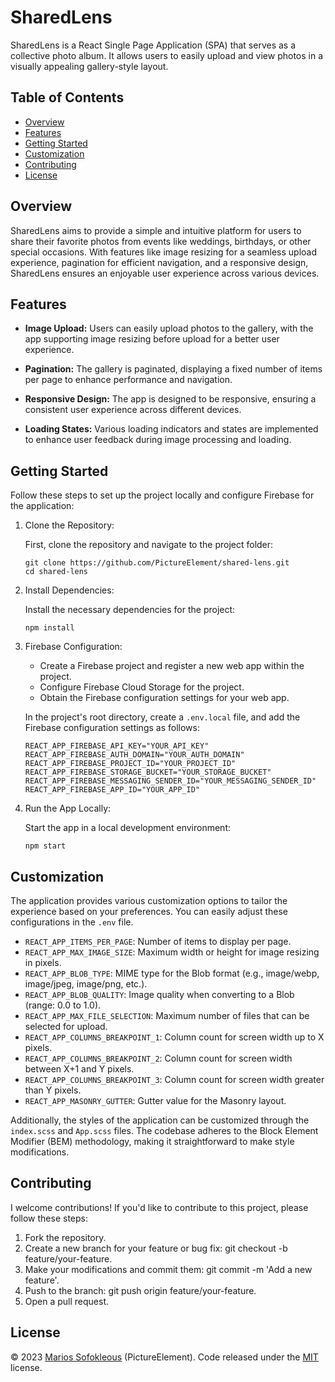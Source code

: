 # SharedLens

SharedLens is a React Single Page Application (SPA) that serves as a collective photo album. It allows users to easily upload and view photos in a visually appealing gallery-style layout.

## Table of Contents

- [Overview](#overview)
- [Features](#features)
- [Getting Started](#getting-started)
- [Customization](#customization)
- [Contributing](#contributing)
- [License](#license)

## Overview

SharedLens aims to provide a simple and intuitive platform for users to share their favorite photos from events like weddings, birthdays, or other special occasions. With features like image resizing for a seamless upload experience, pagination for efficient navigation, and a responsive design, SharedLens ensures an enjoyable user experience across various devices.

## Features

- **Image Upload:**
  Users can easily upload photos to the gallery, with the app supporting image resizing before upload for a better user experience.

- **Pagination:**
  The gallery is paginated, displaying a fixed number of items per page to enhance performance and navigation.

- **Responsive Design:**
  The app is designed to be responsive, ensuring a consistent user experience across different devices.

- **Loading States:**
  Various loading indicators and states are implemented to enhance user feedback during image processing and loading.

## Getting Started

Follow these steps to set up the project locally and configure Firebase for the application:

1. Clone the Repository:
    
    First, clone the repository and navigate to the project folder:

    ```
    git clone https://github.com/PictureElement/shared-lens.git
    cd shared-lens
    ```

2. Install Dependencies:

    Install the necessary dependencies for the project:

    ```
    npm install
    ```

3. Firebase Configuration:

    - Create a Firebase project and register a new web app within the project.
    - Configure Firebase Cloud Storage for the project.
    - Obtain the Firebase configuration settings for your web app.

    In the project's root directory, create a `.env.local` file, and add the Firebase configuration settings as follows:

    ```
    REACT_APP_FIREBASE_API_KEY="YOUR_API_KEY"
    REACT_APP_FIREBASE_AUTH_DOMAIN="YOUR_AUTH_DOMAIN"
    REACT_APP_FIREBASE_PROJECT_ID="YOUR_PROJECT_ID"
    REACT_APP_FIREBASE_STORAGE_BUCKET="YOUR_STORAGE_BUCKET"
    REACT_APP_FIREBASE_MESSAGING_SENDER_ID="YOUR_MESSAGING_SENDER_ID"
    REACT_APP_FIREBASE_APP_ID="YOUR_APP_ID"
    ```

4. Run the App Locally:

    Start the app in a local development environment:

    ```
    npm start
    ```

## Customization

The application provides various customization options to tailor the experience based on your preferences. You can easily adjust these configurations in the `.env` file.

- `REACT_APP_ITEMS_PER_PAGE`: Number of items to display per page.
- `REACT_APP_MAX_IMAGE_SIZE`: Maximum width or height for image resizing in pixels.
- `REACT_APP_BLOB_TYPE`: MIME type for the Blob format (e.g., image/webp, image/jpeg, image/png, etc.).
- `REACT_APP_BLOB_QUALITY`: Image quality when converting to a Blob (range: 0.0 to 1.0).
- `REACT_APP_MAX_FILE_SELECTION`: Maximum number of files that can be selected for upload.
- `REACT_APP_COLUMNS_BREAKPOINT_1`: Column count for screen width up to X pixels.
- `REACT_APP_COLUMNS_BREAKPOINT_2`: Column count for screen width between X+1 and Y pixels.
- `REACT_APP_COLUMNS_BREAKPOINT_3`: Column count for screen width greater than Y pixels.
- `REACT_APP_MASONRY_GUTTER`: Gutter value for the Masonry layout.

Additionally, the styles of the application can be customized through the `index.scss` and `App.scss` files. The codebase adheres to the Block Element Modifier (BEM) methodology, making it straightforward to make style modifications.

## Contributing

I welcome contributions! If you'd like to contribute to this project, please follow these steps:

1. Fork the repository.
2. Create a new branch for your feature or bug fix: git checkout -b feature/your-feature.
3. Make your modifications and commit them: git commit -m 'Add a new feature'.
4. Push to the branch: git push origin feature/your-feature.
5. Open a pull request.

## License

&copy; 2023 [Marios Sofokleous](https://www.msof.me/) (PictureElement). Code released under the [MIT](LICENSE.md) license.
